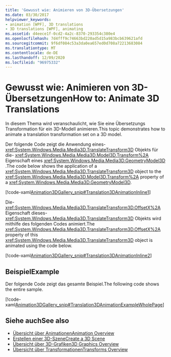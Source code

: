 ```yaml
---
title: 'Gewusst wie: Animieren von 3D-Übersetzungen'
ms.date: 03/30/2017
helpviewer_keywords:
- animation [WPF], 3D translations
- 3D translations [WPF], animating
ms.assetid: d4eece1f-0cd2-4a2c-8370-293354c380e4
ms.openlocfilehash: 7d4fff9c74663bd220ad5d15a983bcb639621afd
ms.sourcegitcommit: 9f6df084c53a3da0ea657ed0d708a72213683084
ms.translationtype: MT
ms.contentlocale: de-DE
ms.lasthandoff: 12/09/2020
ms.locfileid: "96975332"
---
```

# <a name="how-to-animate-3d-translations"></a><span data-ttu-id="e6144-102">Gewusst wie: Animieren von 3D-Übersetzungen</span><span class="sxs-lookup"><span data-stu-id="e6144-102">How to: Animate 3D Translations</span></span>
<span data-ttu-id="e6144-103">In diesem Thema wird veranschaulicht, wie Sie eine Übersetzungs Transformation für ein 3D-Modell animieren.</span><span class="sxs-lookup"><span data-stu-id="e6144-103">This topic demonstrates how to animate a translation transformation set on a 3D model.</span></span>  
  
 <span data-ttu-id="e6144-104">Der folgende Code zeigt die Anwendung eines- <xref:System.Windows.Media.Media3D.TranslateTransform3D> Objekts für die- <xref:System.Windows.Media.Media3D.Model3D.Transform%2A> Eigenschaft eines <xref:System.Windows.Media.Media3D.GeometryModel3D> .</span><span class="sxs-lookup"><span data-stu-id="e6144-104">The code below shows the application of a <xref:System.Windows.Media.Media3D.TranslateTransform3D> object to the <xref:System.Windows.Media.Media3D.Model3D.Transform%2A> property of a <xref:System.Windows.Media.Media3D.GeometryModel3D>.</span></span>  
  
 [!code-xaml[Animation3DGallery_snip#Translation3DAnimationInline1](~/samples/snippets/csharp/VS_Snippets_Wpf/Animation3DGallery_snip/CS/Translation3DAnimationExample.xaml#translation3danimationinline1)]  
  
 <span data-ttu-id="e6144-105">Die- <xref:System.Windows.Media.Media3D.TranslateTransform3D.OffsetX%2A> Eigenschaft dieses- <xref:System.Windows.Media.Media3D.TranslateTransform3D> Objekts wird mithilfe des folgenden Codes animiert.</span><span class="sxs-lookup"><span data-stu-id="e6144-105">The <xref:System.Windows.Media.Media3D.TranslateTransform3D.OffsetX%2A> property of this <xref:System.Windows.Media.Media3D.TranslateTransform3D> object is animated using the code below.</span></span>  
  
 [!code-xaml[Animation3DGallery_snip#Translation3DAnimationInline2](~/samples/snippets/csharp/VS_Snippets_Wpf/Animation3DGallery_snip/CS/Translation3DAnimationExample.xaml#translation3danimationinline2)]  
  
## <a name="example"></a><span data-ttu-id="e6144-106">Beispiel</span><span class="sxs-lookup"><span data-stu-id="e6144-106">Example</span></span>  
 <span data-ttu-id="e6144-107">Der folgende Code zeigt das gesamte Beispiel.</span><span class="sxs-lookup"><span data-stu-id="e6144-107">The following code shows the entire sample.</span></span>  
  
 [!code-xaml[Animation3DGallery_snip#Translation3DAnimationExampleWholePage](~/samples/snippets/csharp/VS_Snippets_Wpf/Animation3DGallery_snip/CS/Translation3DAnimationExample.xaml#translation3danimationexamplewholepage)]  
  
## <a name="see-also"></a><span data-ttu-id="e6144-108">Siehe auch</span><span class="sxs-lookup"><span data-stu-id="e6144-108">See also</span></span>

- [<span data-ttu-id="e6144-109">Übersicht über Animationen</span><span class="sxs-lookup"><span data-stu-id="e6144-109">Animation Overview</span></span>](animation-overview.md)
- [<span data-ttu-id="e6144-110">Erstellen einer 3D-Szene</span><span class="sxs-lookup"><span data-stu-id="e6144-110">Create a 3D Scene</span></span>](how-to-create-a-3-d-scene.md)
- [<span data-ttu-id="e6144-111">Übersicht über 3D-Grafiken</span><span class="sxs-lookup"><span data-stu-id="e6144-111">3D Graphics Overview</span></span>](3-d-graphics-overview.md)
- [<span data-ttu-id="e6144-112">Übersicht über Transformationen</span><span class="sxs-lookup"><span data-stu-id="e6144-112">Transforms Overview</span></span>](transforms-overview.md)
